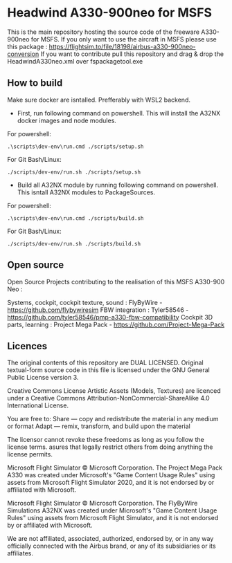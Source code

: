 # Headwind A330-900neo for MSFS

This is the main repository hosting the source code of the freeware A330-900neo for MSFS. If you only want to use the aircraft in MSFS please use this package : https://flightsim.to/file/18198/airbus-a330-900neo-conversion
If you want to contribute pull this repository and drag & drop the HeadwindA330neo.xml over fspackagetool.exe

## How to build
Make sure docker are isntalled. Prefferably with WSL2 backend.

- First, run following command on powershell. This will install the A32NX docker images and node modules.

For powershell:
```shell
.\scripts\dev-env\run.cmd ./scripts/setup.sh
```
For Git Bash/Linux:
```shell
./scripts/dev-env/run.sh ./scripts/setup.sh
```
- Build all A32NX module by running following command on powershell. This isntall A32NX modules to PackageSources.

For powershell:
```shell
.\scripts\dev-env\run.cmd ./scripts/build.sh
```
For Git Bash/Linux:
```shell
./scripts/dev-env/run.sh ./scripts/build.sh
```

## Open source
Open Source Projects contributing to the realisation of this MSFS A330-900 Neo :

Systems, cockpit, cockpit texture, sound : FlyByWire - https://github.com/flybywiresim
FBW integration : Tyler58546 - https://github.com/tyler58546/pmp-a330-fbw-compatibility
Cockpit 3D parts, learning : Project Mega Pack - https://github.com/Project-Mega-Pack

## Licences

The original contents of this repository are DUAL LICENSED. Original textual-form source code in this file is licensed under the GNU General Public License version 3.

Creative Commons License Artistic Assets (Models, Textures) are licenced under a Creative Commons Attribution-NonCommercial-ShareAlike 4.0 International License.

You are free to:
    Share — copy and redistribute the material in any medium or format
    Adapt — remix, transform, and build upon the material

The licensor cannot revoke these freedoms as long as you follow the license terms.
asures that legally restrict others from doing anything the license permits.

Microsoft Flight Simulator © Microsoft Corporation. The Project Mega Pack A330 was created under Microsoft's "Game Content Usage Rules" using assets from Microsoft Flight Simulator 2020, and it is not endorsed by or affiliated with Microsoft.

Microsoft Flight Simulator © Microsoft Corporation. The FlyByWire Simulations A32NX was created under Microsoft's "Game Content Usage Rules" using assets from Microsoft Flight Simulator, and it is not endorsed by or affiliated with Microsoft.

We are not affiliated, associated, authorized, endorsed by, or in any way officially connected with the Airbus brand, or any of its subsidiaries or its affiliates.
